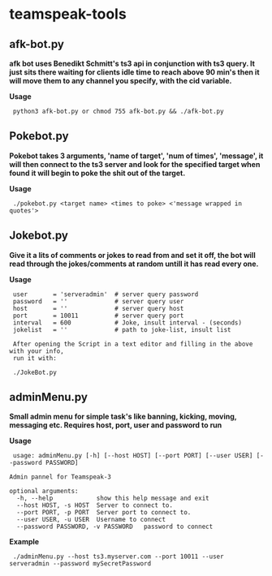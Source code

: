 # teamspeak-tools

## afk-bot.py 

 **afk bot uses Benedikt Schmitt's ts3 api in conjunction with ts3 query. It just sits there waiting for clients 
 idle time to reach above 90 min's then it will move them to any channel you specify, with the cid variable.**
 
 **Usage**
 
     python3 afk-bot.py or chmod 755 afk-bot.py && ./afk-bot.py 




## Pokebot.py

 **Pokebot takes 3 arguments, 'name of target', 'num of times', 'message', it will then connect to the ts3 server and 
 look for the specified target when found it will begin to poke the shit out of the target.**
 
 **Usage**
 
     ./pokebot.py <target name> <times to poke> <'message wrapped in quotes'> 
 
 
 
## Jokebot.py
 
**Give it a lits of comments or jokes to read from and set it off, the bot will read through the jokes/comments
at random untill it has read every one.**
 
**Usage**
 
     user       = 'serveradmin'  # server query password
     password   = ''             # server query user
     host       = ''             # server query host
     port       = 10011          # server query port
     interval   = 600            # Joke, insult interval - (seconds)
     jokelist   = ''             # path to joke-list, insult list
     
     After opening the Script in a text editor and filling in the above with your info,
     run it with:
     
     ./JokeBot.py
 
 
## adminMenu.py
 
**Small admin menu for simple task's like banning, kicking, moving, messaging etc.
Requires host, port, user and password to run**
 
**Usage**
 
     usage: adminMenu.py [-h] [--host HOST] [--port PORT] [--user USER] [--password PASSWORD]
                   
    Admin pannel for Teamspeak-3

    optional arguments:
      -h, --help            show this help message and exit
      --host HOST, -s HOST  Server to connect to.
      --port PORT, -p PORT  Server port to connect to.
      --user USER, -u USER  Username to connect
      --password PASSWORD, -v PASSWORD   password to connect  
  
**Example**
 
     ./adminMenu.py --host ts3.myserver.com --port 10011 --user serveradmin --password mySecretPassword 
              
        

